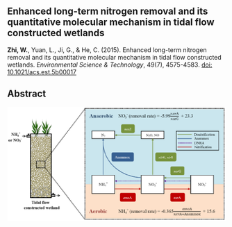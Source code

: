 ## Enhanced long-term nitrogen removal and its quantitative molecular mechanism in tidal flow constructed wetlands

**Zhi, W.**, Yuan, L., Ji, G., & He, C. (2015). Enhanced long-term nitrogen removal and its quantitative molecular mechanism in tidal flow constructed wetlands. *Environmental Science & Technology*, 49(7), 4575-4583. [doi: 10.1021/acs.est.5b00017](https://doi.org/10.1021/acs.est.5b00017)

## Abstract
<p align="center">
  <img src="/figures/TOC.png" alt="Nitrogen removal in Constructed Wetland" width="600">
</p>
